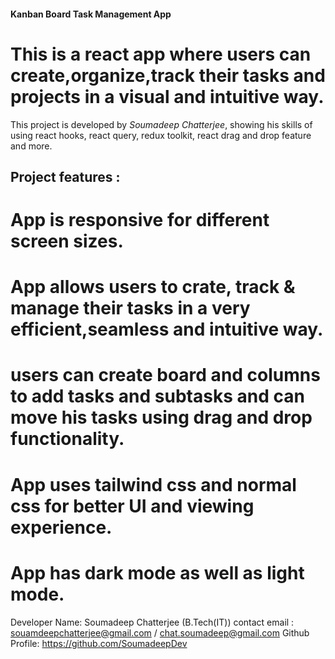 #### Kanban Board Task Management App

# This is a react app where users can create,organize,track their tasks and projects in a visual and intuitive way.

This project is developed by _Soumadeep Chatterjee_, showing his skills of using react hooks, react query, redux toolkit, react drag and drop feature and more.

## Project features :

# App is responsive for different screen sizes.

# App allows users to crate, track & manage their tasks in a very efficient,seamless and intuitive way.

# users can create board and columns to add tasks and subtasks and can move his tasks using drag and drop functionality.

# App uses tailwind css and normal css for better UI and viewing experience.

# App has dark mode as well as light mode.

Developer Name: Soumadeep Chatterjee (B.Tech(IT))
contact email : souamdeepchatterjee@gmail.com / chat.soumadeep@gmail.com
Github Profile: https://github.com/SoumadeepDev
